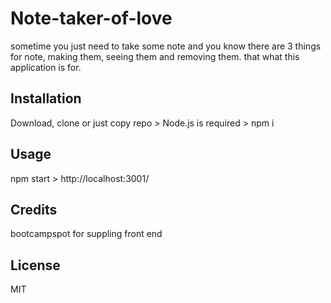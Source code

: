 # Note-taker-of-love

sometime you just need to take some note and you know there are 3 things for note, making them, seeing them and removing them. that what this application is for.

## Installation

Download, clone or just copy repo > Node.js is required > npm i

## Usage
npm start > http://localhost:3001/


## Credits
bootcampspot for suppling front end

## License
MIT
